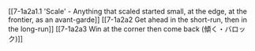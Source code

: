 [[7-1a2a1.1 'Scale' - Anything that scaled started small, at the edge, at the frontier, as an avant-garde]]
[[7-1a2a2 Get ahead in the short-run, then in the long-run]]
[[7-1a2a3 Win at the corner then come back (傾く・バロック)]]
